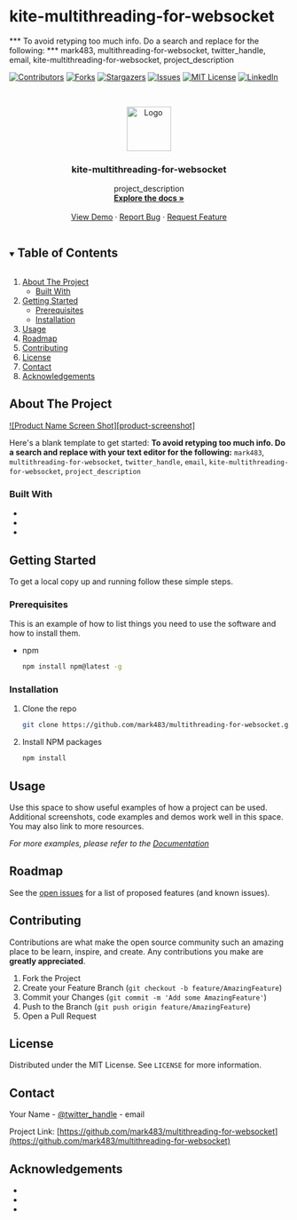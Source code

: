 # kite-multithreading-for-websocket


*** To avoid retyping too much info. Do a search and replace for the following:
*** mark483, multithreading-for-websocket, twitter_handle, email, kite-multithreading-for-websocket, project_description



<!-- PROJECT SHIELDS -->
<!--
*** I'm using markdown "reference style" links for readability.
*** Reference links are enclosed in brackets [ ] instead of parentheses ( ).
*** See the bottom of this document for the declaration of the reference variables
*** for contributors-url, forks-url, etc. This is an optional, concise syntax you may use.
*** https://www.markdownguide.org/basic-syntax/#reference-style-links
-->
[![Contributors][contributors-shield]][contributors-url]
[![Forks][forks-shield]][forks-url]
[![Stargazers][stars-shield]][stars-url]
[![Issues][issues-shield]][issues-url]
[![MIT License][license-shield]][license-url]
[![LinkedIn][linkedin-shield]][linkedin-url]



<!-- PROJECT LOGO -->
<br />
<p align="center">
  <a href="https://github.com/mark483/multithreading-for-websocket">
    <img src="images/logo.png" alt="Logo" width="80" height="80">
  </a>

  <h3 align="center">kite-multithreading-for-websocket</h3>

  <p align="center">
    project_description
    <br />
    <a href="https://github.com/mark483/multithreading-for-websocket"><strong>Explore the docs »</strong></a>
    <br />
    <br />
    <a href="https://github.com/mark483/multithreading-for-websocket">View Demo</a>
    ·
    <a href="https://github.com/mark483/multithreading-for-websocket/issues">Report Bug</a>
    ·
    <a href="https://github.com/mark483/multithreading-for-websocket/issues">Request Feature</a>
  </p>
</p>



<!-- TABLE OF CONTENTS -->
<details open="open">
  <summary><h2 style="display: inline-block">Table of Contents</h2></summary>
  <ol>
    <li>
      <a href="#about-the-project">About The Project</a>
      <ul>
        <li><a href="#built-with">Built With</a></li>
      </ul>
    </li>
    <li>
      <a href="#getting-started">Getting Started</a>
      <ul>
        <li><a href="#prerequisites">Prerequisites</a></li>
        <li><a href="#installation">Installation</a></li>
      </ul>
    </li>
    <li><a href="#usage">Usage</a></li>
    <li><a href="#roadmap">Roadmap</a></li>
    <li><a href="#contributing">Contributing</a></li>
    <li><a href="#license">License</a></li>
    <li><a href="#contact">Contact</a></li>
    <li><a href="#acknowledgements">Acknowledgements</a></li>
  </ol>
</details>



<!-- ABOUT THE PROJECT -->
## About The Project

[![Product Name Screen Shot][product-screenshot]](https://example.com)

Here's a blank template to get started:
**To avoid retyping too much info. Do a search and replace with your text editor for the following:**
`mark483`, `multithreading-for-websocket`, `twitter_handle`, `email`, `kite-multithreading-for-websocket`, `project_description`


### Built With

* []()
* []()
* []()



<!-- GETTING STARTED -->
## Getting Started

To get a local copy up and running follow these simple steps.

### Prerequisites

This is an example of how to list things you need to use the software and how to install them.
* npm
  ```sh
  npm install npm@latest -g
  ```

### Installation

1. Clone the repo
   ```sh
   git clone https://github.com/mark483/multithreading-for-websocket.git
   ```
2. Install NPM packages
   ```sh
   npm install
   ```



<!-- USAGE EXAMPLES -->
## Usage

Use this space to show useful examples of how a project can be used. Additional screenshots, code examples and demos work well in this space. You may also link to more resources.

_For more examples, please refer to the [Documentation](https://example.com)_



<!-- ROADMAP -->
## Roadmap

See the [open issues](https://github.com/mark483/multithreading-for-websocket/issues) for a list of proposed features (and known issues).



<!-- CONTRIBUTING -->
## Contributing

Contributions are what make the open source community such an amazing place to be learn, inspire, and create. Any contributions you make are **greatly appreciated**.

1. Fork the Project
2. Create your Feature Branch (`git checkout -b feature/AmazingFeature`)
3. Commit your Changes (`git commit -m 'Add some AmazingFeature'`)
4. Push to the Branch (`git push origin feature/AmazingFeature`)
5. Open a Pull Request



<!-- LICENSE -->
## License

Distributed under the MIT License. See `LICENSE` for more information.



<!-- CONTACT -->
## Contact

Your Name - [@twitter_handle](https://twitter.com/twitter_handle) - email

Project Link: [https://github.com/mark483/multithreading-for-websocket](https://github.com/mark483/multithreading-for-websocket)



<!-- ACKNOWLEDGEMENTS -->
## Acknowledgements

* []()
* []()
* []()





<!-- MARKDOWN LINKS & IMAGES -->
<!-- https://www.markdownguide.org/basic-syntax/#reference-style-links -->
[contributors-shield]: https://img.shields.io/github/contributors/mark483/repo.svg?style=for-the-badge
[contributors-url]: https://github.com/mark483/repo/graphs/contributors
[forks-shield]: https://img.shields.io/github/forks/mark483/repo.svg?style=for-the-badge
[forks-url]: https://github.com/mark483/repo/network/members
[stars-shield]: https://img.shields.io/github/stars/mark483/repo.svg?style=for-the-badge
[stars-url]: https://github.com/mark483/repo/stargazers
[issues-shield]: https://img.shields.io/github/issues/mark483/repo.svg?style=for-the-badge
[issues-url]: https://github.com/mark483/repo/issues
[license-shield]: https://img.shields.io/github/license/mark483/repo.svg?style=for-the-badge
[license-url]: https://github.com/mark483/repo/blob/master/LICENSE.txt
[linkedin-shield]: https://img.shields.io/badge/-LinkedIn-black.svg?style=for-the-badge&logo=linkedin&colorB=555
[linkedin-url]: https://linkedin.com/in/mark483
